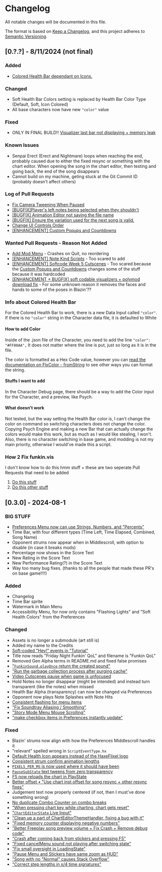 # Changelog
All notable changes will be documented in this file.

The format is based on [Keep a Changelog](https://keepachangelog.com/en/1.0.0/),
and this project adheres to [Semantic Versioning](https://semver.org/spec/v2.0.0.html).

## [0.?.?] - 8/11/2024 (not final)
### Added
- [Colored Health Bar dependant on Icons.](#info-about-colored-health-bar)
### Changed
- Soft Health Bar Colors setting is replaced by Health Bar Color Type (Default, Soft, Icon Colored)
- All base characters now have new `"color"` value
### Fixed
- ONLY IN FINAL BUILD!! [Visualizer last bar not displaying + memory leak](#how-2-fix-funkinvis)
### Known Issues
- Senpai Erect (Erect and Nightmare) loops when reaching the end, probably caused due to either the fixed resync or something with the chart editor. When opening the song in the chart editor, then testing and going back, the end of the song disappears
- Cannot build on my machine, geting stuck at the Git Commit ID (probably doesn't affect others)
### Log of Pull Requests
- [Fix Camera Tweening When Paused](https://github.com/FunkinCrew/Funkin/pull/3098/files)
- [[BUGFIX]Player's left notes being selected when they shouldn't](https://github.com/FunkinCrew/Funkin/pull/3093)
- [[BUGFIX] Animation Editor not saving the file name](https://github.com/FunkinCrew/Funkin/pull/3090/files)
- [[BUGFIX] Ensure the variation used for the next song is valid.](https://github.com/FunkinCrew/Funkin/pull/3037/files)
- [Change UI Controls Order](https://github.com/FunkinCrew/Funkin/pull/3027/files)
- [[ENHANCEMENT] Custom Popups and Countdowns](https://github.com/FunkinCrew/Funkin/pull/3020)
### Wanted Pull Requests - Reason Not Added
- [Add Mod Menu](https://github.com/FunkinCrew/Funkin/pull/3060) - Crashes on Quit, no reordering
- [[ENHANCEMENT] Note Kind Scripts](https://github.com/FunkinCrew/Funkin/pull/2635/files) - Too scared to add
- [[ENHANCEMENT] Softcode Week 5 Cutscenes](https://github.com/FunkinCrew/Funkin/pull/2880/files) - Too scared because the [Custom Popups and Countdowns](https://github.com/FunkinCrew/Funkin/pull/3020) changes some of the stuff because it was hardcoded
- [[ENHANCEMENT + BUGFIX] soft codable visualizers + polymod download fix](https://github.com/FunkinCrew/Funkin/pull/2994) - For some unknown reason it removes the faces and hands to some of the poses in Blazin'??
### Info about Colored Health Bar
For the Colored Health Bar to work, there is a new Data Input called `"color"`. If there is no `"color"` string in the Character data file, it is defaulted to White
#### How to add Color
Inside of the .json file of the Character, you need to add the line
`"color": "#FF00AA",`
It does not matter where the line is put, just so long as it is in the file.

The color is formatted as a Hex Code value, however you can [read the documentation on FlxColor - fromString](https://api.haxeflixel.com/flixel/util/FlxColor.html#fromString) to see other ways you can format the string.
#### Stuffs I want to add
In the Character Debug page, there should be a way to add the Color input for the Character, and a preview, like Psych.
#### What doesn't work
Not tested, but the way setting the Health Bar color is, I can't change the color on command so switching characters does not change the color. Copying Psych Engine and making a new Bar that can actually change the colors would make this work, but as much as I would like stealing, I won't. Also, there is no character switching in base game, and modding is not my main priority, otherwise I would've made this a script.
### How 2 Fix funkin.vis
I don't know how to do this hmm stuff + these are two seperate Pull Requests that need to be added

1. [Do this stuff](https://github.com/FunkinCrew/funkVis/pull/8/files)
2. [Do this other stuff](https://github.com/FunkinCrew/funkVis/pull/7/files)

## [0.3.0] - 2024-08-1
### BIG STUFF
- [Preferences Menu now can use Strings, Numbers, and "Percents"](https://github.com/FunkinCrew/Funkin/pull/2942)
- Time Bar, with four different types (Time Left, Time Elapsed, Combined, Song Name)
- Opponent strums now appear when in Middlescroll, with option to disable (in case it breaks mods)
- Percentage now shows in the Score Text
- New Rating in the Score Text
- New Performance Rating(?) in the Score Text
- Way too many bug fixes. (thanks to all the people that made these PR's on base game!!!!)
### Added
- Changelog
- Time Bar sprite
- Watermark in Main Menu
- Accessibility Menu, for now only contains "Flashing Lights" and "Soft Health Colors" from the Preferences
### Changed
- Assets is no longer a submodule (art still is)
- Added my name to the Credits
- [Soft-coded "Hey!" events in "Tutorial"](https://github.com/FunkinCrew/Funkin/pull/3007)
- Title now reads "Friday Night Funkin' QoL" and filename is "Funkin QoL"
- Removed Gen Alpha terms in README.md and fixed false promises
- ["`FunkinSound.playOnce` return the created sound"](https://github.com/FunkinCrew/Funkin/pull/2926)
- ["Run the garbage collection process after purging cache"](https://github.com/FunkinCrew/Funkin/pull/2740)
- [Video Cutscenes pause when game is unfocused](https://github.com/FunkinCrew/Funkin/pull/2903)
- Hold Notes no longer disappear (might be intended) and instead turn transparent (like the notes) when missed
- Health Bar Alpha (transparency) can now be changed via Preferences
- Opponent now plays Note Splashes with Note Hits
- [Consistent flashing for menu items](https://github.com/FunkinCrew/Funkin/pull/2494)
- ["Fix Soundtray Aliasing / Smoothing"](https://github.com/FunkinCrew/Funkin/pull/2853)
- ["Story Mode Menu Mouse Scrolling"](https://github.com/FunkinCrew/Funkin/pull/2873)
- ["make checkbox items in Preferences instantly update"](https://github.com/FunkinCrew/Funkin/pull/2368)
### Fixed
- Blazin' strums now align with how the Preferences Middlescroll handles it
- "relevant" spelled wrong in `ScriptEventType.hx`
- [Default Health Icon appears instead of the HaxeFlixel logo](https://github.com/FunkinCrew/Funkin/pull/3005)
- [Consistent strum confirm animation lengths](https://github.com/FunkinCrew/Funkin/pull/2522)
- [`PIXELS_PER_MS` is now used where it should have been](https://github.com/FunkinCrew/Funkin/pull/2850)
- [`PauseSubState` text tweens from zero transparency](https://github.com/FunkinCrew/Funkin/pull/2638)
- [F5 now reloads the chart in PlayState](https://github.com/FunkinCrew/Funkin/pull/2990)
- [Better offset • "Use chart inst offset for song resync + other resync fixes"](https://github.com/FunkinCrew/Funkin/pull/3058)
- Judgement text now properly centered (if not, then I must've done something wrong)
- [No duplicate Combo Counter on combo breaks](https://github.com/FunkinCrew/Funkin/pull/2799)
- ["When pressing chart key while charting, chart gets reset"](https://github.com/FunkinCrew/Funkin/pull/2739)
- ["`ChartEditorState` Live Input"](https://github.com/FunkinCrew/Funkin/pull/2992)
- ["Clean up a part of ChartEditorThemeHandler, fixing a bug with it"](https://github.com/FunkinCrew/Funkin/pull/2860)
- ["Fixed memory counter displaying negative numbers"](https://github.com/FunkinCrew/Funkin/pull/2713)
- ["Better Freeplay song preview volume + Fix Crash + Remove debug code"](https://github.com/FunkinCrew/Funkin/pull/2738)
- ["Crash after coming back from stickers and pressing F5"](https://github.com/FunkinCrew/Funkin/pull/2863)
- ["Fixed cancelMenu sound not playing after switching state"](https://github.com/FunkinCrew/Funkin/pull/2986)
- ["Fix small oversight in LoadingState"](https://github.com/FunkinCrew/Funkin/pull/2749)
- ["Pause Menu and Stickers have same zoom as HUD"](https://github.com/FunkinCrew/Funkin/pull/2567)
- ["Song with no "Normal" causes Stack Overflow"](https://github.com/FunkinCrew/Funkin/pull/2712)
- ["Correct step lengths in x/4 time signatures"](https://github.com/FunkinCrew/Funkin/pull/3067)
